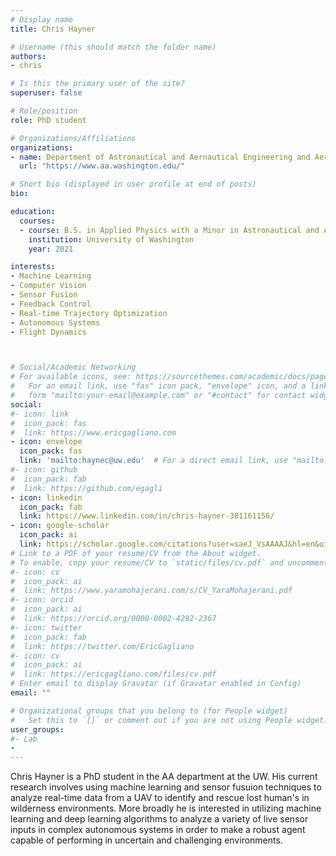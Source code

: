 ```yaml
---
# Display name
title: Chris Hayner

# Username (this should match the folder name)
authors:
- chris

# Is this the primary user of the site?
superuser: false

# Role/position
role: PhD student

# Organizations/Affiliations
organizations:
- name: Department of Astronautical and Aernautical Engineering and Aernautical Engineering
  url: "https://www.aa.washington.edu/"

# Short bio (displayed in user profile at end of posts)
bio:

education:
  courses:
  - course: B.S. in Applied Physics with a Minor in Astronautical and Aeronautical Engineering
    institution: University of Washington
    year: 2021

interests:
- Machine Learning
- Computer Vision
- Sensor Fusion
- Feedback Control
- Real-time Trajectory Optimization
- Autonomous Systems
- Flight Dynamics



# Social/Academic Networking
# For available icons, see: https://sourcethemes.com/academic/docs/page-builder/#icons
#   For an email link, use "fas" icon pack, "envelope" icon, and a link in the
#   form "mailto:your-email@example.com" or "#contact" for contact widget.
social:
#- icon: link
#  icon_pack: fas
#  link: https://www.ericgagliano.com
- icon: envelope
  icon_pack: fas
  link: 'mailto:haynec@uw.edu'  # For a direct email link, use "mailto:test@example.org".
#- icon: github
#  icon_pack: fab
#  link: https://github.com/egagli
- icon: linkedin
  icon_pack: fab
  link: https://www.linkedin.com/in/chris-hayner-381161156/
- icon: google-scholar
  icon_pack: ai
  link: https://scholar.google.com/citations?user=saeJ_VsAAAAJ&hl=en&oi=ao
# Link to a PDF of your resume/CV from the About widget.
# To enable, copy your resume/CV to `static/files/cv.pdf` and uncomment the lines below.
#- icon: cv
#  icon_pack: ai
#  link: https://www.yaramohajerani.com/s/CV_YaraMohajerani.pdf
#- icon: orcid
#  icon_pack: ai
#  link: https://orcid.org/0000-0002-4292-2367
#- icon: twitter
#  icon_pack: fab
#  link: https://twitter.com/EricGagliano
#- icon: cv
#  icon_pack: ai
#  link: https://ericgagliano.com/files/cv.pdf
# Enter email to display Gravatar (if Gravatar enabled in Config)
email: ""

# Organizational groups that you belong to (for People widget)
#   Set this to `[]` or comment out if you are not using People widget.
user_groups:
#- Lab
-
---
```

Chris Hayner is a PhD student in the AA department at the UW. His current research involves using machine learning and sensor fusuion techniques to analyze real-time data from a UAV to identify and rescue lost human's in wilderness environments. More broadly he is interested in utilizing machine learning and deep learning algorithms to analyze a variety of live sensor inputs in complex autonomous systems in order to make a robust agent capable of performing in uncertain and challenging environments.
